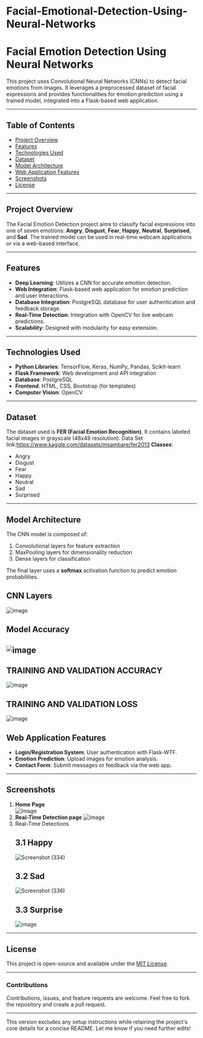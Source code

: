 ﻿# Facial-Emotional-Detection-Using-Neural-Networks
# Facial Emotion Detection Using Neural Networks

This project uses Convolutional Neural Networks (CNNs) to detect facial emotions from images. It leverages a preprocessed dataset of facial expressions and provides functionalities for emotion prediction using a trained model, integrated into a Flask-based web application.

---

## Table of Contents

- [Project Overview](#project-overview)
- [Features](#features)
- [Technologies Used](#technologies-used)
- [Dataset](#dataset)
- [Model Architecture](#model-architecture)
- [Web Application Features](#web-application-features)
- [Screenshots](#screenshots)
- [License](#license)

---

## Project Overview

The Facial Emotion Detection project aims to classify facial expressions into one of seven emotions: **Angry**, **Disgust**, **Fear**, **Happy**, **Neutral**, **Surprised**, and **Sad**. The trained model can be used in real-time webcam applications or via a web-based interface.

---

## Features

- **Deep Learning**: Utilizes a CNN for accurate emotion detection.
- **Web Integration**: Flask-based web application for emotion prediction and user interactions.
- **Database Integration**: PostgreSQL database for user authentication and feedback storage.
- **Real-Time Detection**: Integration with OpenCV for live webcam predictions.
- **Scalability**: Designed with modularity for easy extension.

---

## Technologies Used

- **Python Libraries**: TensorFlow, Keras, NumPy, Pandas, Scikit-learn
- **Flask Framework**: Web development and API integration
- **Database**: PostgreSQL
- **Frontend**: HTML, CSS, Bootstrap (for templates)
- **Computer Vision**: OpenCV

---

## Dataset

The dataset used is **FER (Facial Emotion Recognition)**. It contains labeled facial images in grayscale (48x48 resolution).
Data Set link:https://www.kaggle.com/datasets/msambare/fer2013
**Classes**:
- Angry
- Disgust
- Fear
- Happy
- Neutral
- Sad
- Surprised

---

## Model Architecture

The CNN model is composed of:
1. Convolutional layers for feature extraction
2. MaxPooling layers for dimensionality reduction
3. Dense layers for classification

The final layer uses a **softmax** activation function to predict emotion probabilities.
## CNN Layers
![image](https://github.com/user-attachments/assets/5dcaeaa7-79f1-47cd-a325-fa441af6a0bf)
## Model Accuracy
![image](https://github.com/user-attachments/assets/da22d448-3f80-40c5-a4bd-dcd34097516a)
---
## TRAINING AND VALIDATION ACCURACY
![image](https://github.com/user-attachments/assets/5fefc6a6-64d0-4d01-83da-b28d4c8f6e86)
## TRAINING AND VALIDATION LOSS
![image](https://github.com/user-attachments/assets/d69efa5d-b550-4c7d-bf2a-5e882798f590)
## Web Application Features

- **Login/Registration System**: User authentication with Flask-WTF.
- **Emotion Prediction**: Upload images for emotion analysis.
- **Contact Form**: Submit messages or feedback via the web app.

---

## Screenshots

1. **Home Page**  
 ![image](https://github.com/user-attachments/assets/f0328f7f-3ff3-42ce-a8fe-030b04cb4102)
2. **Real-Time Detection page**
   ![image](https://github.com/user-attachments/assets/12696f53-3aee-4ccf-92c0-82fa073d2df2)
3. Real-Time Detections
   ## 3.1 Happy
   ![Screenshot (334)](https://github.com/user-attachments/assets/e7c19d34-a84b-4c08-beab-0c0e7978695f)
   ## 3.2 Sad
   ![Screenshot (336)](https://github.com/user-attachments/assets/7220826f-d77f-463e-815c-82718cef6706)
   ## 3.3 Surprise
   ![image](https://github.com/user-attachments/assets/26170ecb-fbaa-41e8-928f-af3c384d6262)
 

---

## License

This project is open-source and available under the [MIT License](LICENSE).

---

### Contributions

Contributions, issues, and feature requests are welcome. Feel free to fork the repository and create a pull request.

---

This version excludes any setup instructions while retaining the project's core details for a concise README. Let me know if you need further edits!
